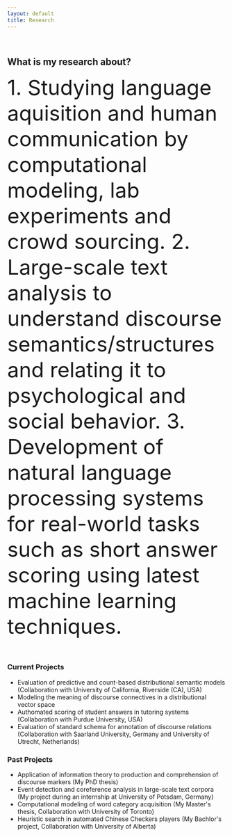 ```yaml
---
layout: default
title: Research
---
```


&nbsp;

## What is my research about?
<font size="12">
1. Studying language aquisition and human communication by computational modeling, lab experiments and crowd sourcing. 
2. Large-scale text analysis to understand discourse semantics/structures and relating it to psychological and social behavior. 
3. Development of natural language processing systems for real-world tasks such as short answer scoring using latest machine learning techniques. 
</font>

&nbsp;
&nbsp;
 
### Current Projects

- Evaluation of predictive and count-based distributional semantic models (Collaboration with University of California, Riverside (CA), USA)
- Modeling the meaning of discourse connectives in a distributional vector space
- Authomated scoring of student answers in tutoring systems (Collaboration with Purdue University, USA)
- Evaluation of standard schema for annotation of discourse relations (Collaboration with Saarland University, Germany and University of Utrecht, Netherlands)

### Past Projects
- Application of information theory to production and comprehension of discourse markers (My PhD thesis)
- Event detection and coreference analysis in large-scale text corpora (My project during an internship at University of Potsdam, Germany)
- Computational modeling of word category acquisition (My Master's thesis, Collaboration with University of Toronto)
- Heuristic search in automated Chinese Checkers players (My Bachlor's project, Collaboration with University of Alberta)



